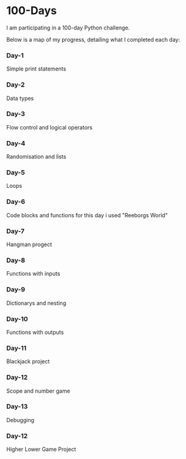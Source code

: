 # 100-Days

I am participating in a 100-day Python challenge.

Below is a map of my progress, detailing what I completed each day:

### Day-1

Simple print statements

### Day-2

Data types

### Day-3

Flow control and logical operators

### Day-4

Randomisation and lists

### Day-5

Loops

### Day-6

Code blocks and functions
for this day i used "Reeborgs World"

### Day-7

Hangman progect

### Day-8

Functions with inputs

### Day-9

Dictionarys and nesting

### Day-10

Functions with outputs

### Day-11

Blackjack project

### Day-12

Scope and number game

### Day-13

Debugging

### Day-12

Higher Lower Game Project
